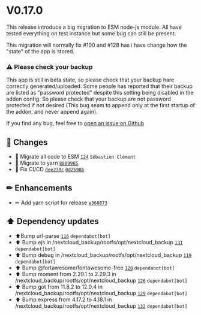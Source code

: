 # V0.17.0

This release introduce a big migration to ESM node-js module.
All have tested everything on test instance but some bug can still be present.

This migration will normally fix #100  and #128 has i have change how the "state" of the app is stored.


### ⚠️ Please check your backup
This app is still in beta state, so please check that your backup hare correctly generated/uploaded. Some people has reported that their backup are listed as "password protected" despite this setting being disabled in the addon config. So please check that your backup are not password protected if not desired (This bug seam to append only at the first startup of the addon, and never append again).

If you find any bug, feel free to [open an issue on Github](https://github.com/Sebclem/hassio-nextcloud-backup/issues)


## 🔨 Changes
- 🔨 Migrate all code to ESM [`124`](https://github.com/Sebclem/hassio-nextcloud-backup/pull/124) `Sébastien Clément`
- 🔨 Migrate to yarn [`8809965`](https://github.com/Sebclem/hassio-nextcloud-backup/commit/88099659335ca65797e6b29a301509aaea32f109) 
- 🔨 Fix CI/CD [`dee239c`](https://github.com/Sebclem/hassio-nextcloud-backup/commit/dee239c0aa26cb3206bf4e7eaabff64ba5bbc54d) [`0d2698b`](https://github.com/Sebclem/hassio-nextcloud-backup/commit/0d2698bcc6818099824dc73bf767a704481aa5c2) 

## ✏ Enhancements

- ✏ Add yarn script for release [`e368873`](https://github.com/Sebclem/hassio-nextcloud-backup/commit/e368873df937be089db7de54e097a111fbf4a34f) 

## ⬆️ Dependency updates

- ⬆️Bump url-parse [`116`](https://github.com/Sebclem/hassio-nextcloud-backup/pull/116) `dependabot[bot]`
- ⬆️ Bump ejs in /nextcloud_backup/rootfs/opt/nextcloud_backup [`131`](https://github.com/Sebclem/hassio-nextcloud-backup/pull/131) `dependabot[bot]`
- ⬆️ Bump debug in /nextcloud_backup/rootfs/opt/nextcloud_backup [`119`](https://github.com/Sebclem/hassio-nextcloud-backup/pull/119) `dependabot[bot]`
- ⬆️ Bump @fortawesome/fontawesome-free [`120`](https://github.com/Sebclem/hassio-nextcloud-backup/pull/120) `dependabot[bot]`
- ⬆️ Bump moment from 2.29.1 to 2.29.3 in /nextcloud_backup/rootfs/opt/nextcloud_backup [`126`](https://github.com/Sebclem/hassio-nextcloud-backup/pull/126) `dependabot[bot]`
- ⬆️ Bump got from 11.8.2 to 12.0.4 in /nextcloud_backup/rootfs/opt/nextcloud_backup [`129`](https://github.com/Sebclem/hassio-nextcloud-backup/pull/129) `dependabot[bot]`
- ⬆️ Bump express from 4.17.2 to 4.18.1 in /nextcloud_backup/rootfs/opt/nextcloud_backup [`132`](https://github.com/Sebclem/hassio-nextcloud-backup/pull/132) `dependabot[bot]`
